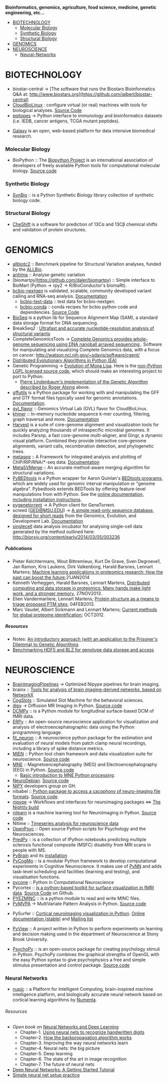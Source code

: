 **Bioinformatics, genomics, agriculture, food science, medicine, genetic engineering, etc...**

* [BIOTECHNOLOGY](#biotechnology)
   - [Molecular Biology](#molecular-biology)
   - [Synthetic Biology](#synthetic-biology)
   - [Structural Biology](#structural-biology)
* [GENOMICS](#genomics)
* [NEUROSCIENCE](#neuroscience)
   * [Neural-Networks](#neural-networks)

   
# BIOTECHNOLOGY
* biostar-central → [The software that runs the Biostars Bioinformatics Q&A at: http://www.biostars.org](https://github.com/ialbert/biostar-central)
* [CloudBioLinux](http://cloudbiolinux.org) : configure virtual (or real) machines with tools for biological analyses. [Source Code](https://github.com/chapmanb/cloudbiolinux)
* [epitopes](https://github.com/hammerlab/epitopes) → Python interface to immunology and bioinformatics datasets (i.e. IEDB, cancer antigens, TCGA mutant peptides).
- [Galaxy](http://galaxyproject.org) is an open, web-based platform for data intensive biomedical research.


### Molecular Biology
- BioPython :: The [Biopython Project](http://biopython.org) is an international association of developers of freely available Python tools for computational molecular biology. [Source code](https://github.com/biopython/biopython)


### Synthetic Biology
- [SynBio](https://bitbucket.org/chapmanb/synbio/src/) :: is a Python Synthetic Biology library collection of synthetic biology code.


### Structural Biology
* [CheShift](https://github.com/aloctavodia/cheshift) is a software for prediction of 13Cα and 13Cβ chemical shifts and validation of protein structures.
    

# GENOMICS
- [allbiotc2](https://github.com/ALLBio/allbiotc2) :: Benchmark pipeline for Structural Variation analyses, funded by the [ALLBio](http://www.allbioinformatics.eu/doku.php?id=start).
- [anhima](https://github.com/alimanfoo/anhima) :: Analyse genetic variation
- [biomartpy]https://github.com/daler/biomartpy) :: Simple interface to BioMart (Python -> rpy2 -> R/BioConductor's biomaRt).
- [bcbio-nextgen](https://github.com/chapmanb/bcbio-nextgen) is validated, scalable, community developed variant calling and RNA-seq analysis. [Documentation](https://bcbio-nextgen.readthedocs.org)
   * [bcbio-test-data](https://github.com/roryk/bcbio-test-data) :: test data for bcbio-nextgen.
   * [bcbio-conda](https://conda.binstar.org/bcbio) ::  conda recipes for bcbio python code and dependencies. [Source Code](https://github.com/chapmanb/bcbio-conda)
- [BioSeq](https://github.com/MeHelmy/BioSeq) is a python lib for Sequence Alignment Map (SAM), a standard data storage format for DNA sequencing.
- BreakSeq2 : [Ultrafast and accurate nucleotide-resolution analysis of structural variants](https://github.com/bioinform/breakseq2)
- CompleteGenomicsTools → [Complete Genomics provides whole-genome sequencing using DNA nanoball arrayed sequencing ](https://github.com/seandavi/CompleteGenomicsTools). Software for manipulating and visualizing Complete Genomics data, with a focus on cancer: http://watson.nci.nih.gov/~sdavis/software/cgent/
- [Distributed Evolutionary Algorithms in Python (EA)](http://code.google.com/p/deap/)
- Genetic Programming → [Evolution of Mona Lisa](http://rogeralsing.com/2008/12/07/genetic-programming-evolution-of-mona-lisa/). Here is the [non-Python LGPL licensed source code](http://code.google.com/p/alsing/downloads/list), which should make an interesting project to port to Python. 
   * [Pierre Lindenbaum's implementation of the Genetic Algorithm described by Roger Alsing](http://plindenbaum.blogspot.in/2008/12/random-notes-2008-12.html) above.
- [gffutils](https://github.com/daler/gffutils) is a Python package for working with and manipulating the GFF and GTF format files typically used for genomic annotations. [Documentation](http://pythonhosted.org/gffutils/).
- [gvl_flavor](https://github.com/afgane/gvl_flavor) :: Genomics Virtual Lab (GVL) flavor for CloudBioLinux.
- [khmer](https://github.com/ged-lab/khmer) :: In-memory nucleotide sequence k-mer counting, filtering, graph traversal and more. [Documentation](http://khmer.readthedocs.org)
- [Harvest](https://github.com/marbl/harvest) is a suite of core-genome alignment and visualization tools for quickly analyzing thousands of intraspecific microbial genomes. It includes Parsnp, a fast core-genome multi-aligner, and Gingr, a dynamic visual platform. Combined they provide interactive core-genome alignments, variant calls, recombination detection, and phylogenetic trees.
- [metaseq](https://github.com/daler/metaseq) :: A Framework for integrated analysis and plotting of ChIP/RIP/RNA/*-seq data. [Documentation](http://packages.python.org/metaseq/)
- [MetaSVMerge](https://github.com/bioinform/metasv) :: An accurate method-aware merging algorithm for structural variations.
- [PyBEDtools](https://github.com/daler/pybedtools) is a Python wrapper for Aaron Quinlan's [BEDtools programs](https://github.com/arq5x/bedtools), which are widely used for genomic interval manipulation or "genome algebra". Pybedtools extends BEDTools by offering feature-level manipulations from with Python. See the [online documentation, including installation instructions](http://pythonhosted.org/pybedtools/).
- [pygenetorrent](https://github.com/hammer/pygenetorrent) → A Python client for GeneTorrent.
- screed (GED@MSU.EDU) → [A simple read-only sequence database, designed for short reads](https://github.com/ged-lab/screed) from the Genomics, Evolution, and Development Lab. [Documentation](http://readthedocs.org/docs/screed/en/latest/)
- [singlecell](https://github.com/roryk/singlecell) data analysis incubator for analysing single-cell data generated by the method outlined here: http://biorxiv.org/content/early/2014/03/05/003236

##### Publications
* Pieter Kelchtermans, Wout Bittremieux, Kurt De Grave, Sven Degroeve1, Jan Ramon, Kris Laukens, Dirk Valkenborg, Harald Barsnes, Lennart Martens; [Machine learning applications in proteomics research: How the past can boost the future](http://onlinelibrary.wiley.com/doi/10.1002/pmic.201300289/full);21JAN2014
* Kenneth Verheggen, Harald Barsnes, Lennart Martens, [Distributed computing and data storage in proteomics: Many hands make light work, and a stronger memory](http://onlinelibrary.wiley.com/doi/10.1002/pmic.201300288/full), 27NOV2013.
* Elien Vandermarliere, Lennart Martens; [Protein structure as a means to triage proposed PTM sites](http://onlinelibrary.wiley.com/doi/10.1002/pmic.201200232/full); 04FEB2013.
* Marc Vaudel, Albert Sickmann and Lennart Martens; [Current methods for global proteome identification](http://informahealthcare.com/doi/abs/10.1586/epr.12.51); OCT2012.

##### Resources
* Notes: [An introductory approach (with an application to the Prisoner's Dilemma) to Genetic Algorithms](http://www2.econ.iastate.edu/tesfatsi/holland.gaintro.htm)
* [Benchmarking HDF5 and BLZ for genotype data storage and access](http://nbviewer.ipython.org/gist/alimanfoo/67fdcf58e364763fd0b6/benchmark_hdf5_blz.ipynb)


# NEUROSCIENCE
- [BrainImagingPipelines](https://github.com/INCF/BrainImagingPipelines) → Optimized Nipype pipelines for brain imaging.
- brainx :: [Tools for analysis of brain imaging-derived networks, based on NetworkX](https://github.com/nipy/brainx)
- [CogSlots](https://github.com/cbattista/CogSlots) :: Simulated Slot Machine for the behavioral sciences.
- [dipy](http://dipy.org) → Diffusion MR Imaging in Python. [Source code](https://github.com/nipy/dipy)
- [DCMPy](https://github.com/armaneshaghi/DCMPy) :: is a Python module for longitudinal surface-based DCM of fMRI data.
- [ERPy](https://github.com/nejstastnejsistene/ERPy) :: An open-source neuroscience application for visualization and analysis of electroencephalographic data using the Python programming language.
- [fit_neuron](https://github.com/nicodjimenez/fit_neuron) :: A neuroscience python package for the estimation and evaluation of neural models from patch clamp neural recordings, including a library of spike distance metrics.
- [MIEN](http://mien.msu.montana.edu/) :: Python tool chain framework and data visualization suite for neuroscience. [Source code](https://github.com/gic888/MIEN)
- [MNE](http://martinos.org/mne/) :: Magnetoencephalography (MEG) and Electroencephalography (EEG) in Python. [Source code](https://github.com/mne-tools/mne-python)
   - [Basic introduction to MNE Python processing](https://github.com/mne-tools/mne-python-intro).
- [NeuroDebian](http://neuro.debian.net). [Source code](https://github.com/neurodebian)
- [NIPY](https://github.com/nipy) developers group on GH.
- nibabel :: [Python package to access a cacophony of neuro-imaging file formats](http://nipy.org/nibabel/). [Source code](https://github.com/nipy/nibabel).
- [nipype](https://github.com/nipy/nipype) → Workflows and interfaces for neuroimaging packages <=> [The Nightly build](http://www.mit.edu/~satra/nipype-nightly/)
- [nilearn](http://nilearn.github.io) is a machine learning tool for NeuroImaging in Python. [Source code](https://github.com/nilearn/nilearn)
- Nitime :: [Timeseries analysis for neuroscience data](http://nipy.org/nitime)
- [OpenPsyc](https://github.com/cbattista/OpenPsyc) :: Open source Python scripts for Psychology and the Neurosciences.
- [PredPy](https://github.com/armaneshaghi/PredPy) :: is a collection of IPython notebooks predicting multiple sclerosis functional composite (MSFC) disability from MRI scans in people with MS.
- [PyBrain](http://pybrain.org) and its [installation](https://github.com/pybrain/pybrain/wiki/installation)
- [PyCogMo](https://github.com/agravier/pycogmo) :: is a modular Python framework to develop computational experiments in Cognitive Neuroscience. It makes use of [PyNN](http://neuralensemble.org) and adds task-level scheduling and facilities (learning and testing), and visualisation functions.
- [pycone](https://github.com/bgalbraith/pycone) :: Python in Computational Neuroscience
- Pycortex :: [is a python-based toolkit for surface visualization in fMRI data](http://pycortex.org). [Source Code](https://github.com/gallantlab/pycortex) on Github.
- [PYEZMINC](https://github.com/BIC-MNI/pyezminc) :: is a python module to read and write MINC files.
- [PyMVPA](http://www.pymvpa.org) → MultiVariate Pattern Analysis in Python. [Source code](https://github.com/PyMVPA/PyMVPA)
* PySurfer :: [Cortical neuroimaging visualization in Python](https://github.com/nipy/PySurfer). [Online documentation (stable)](http://pysurfer.github.com/) and [Mailing list](http://mail.scipy.org/mailman/listinfo/nipy-devel)
- [PyView](https://github.com/lrajmohan/PyView) :: A project written in Python to perform experiments on learning and decision making used in the department of Neuroscience at Stony Brook University.
* [PsychoPy](http://www.psychopy.org) :: is an open-source package for creating psychology stimuli in Python. PsychoPy combines the graphical strengths of OpenGL with the easy Python syntax to give psychophysics a free and simple stimulus presentation and control package. [Source code](https://github.com/psychopy/psychopy)



### Neural Networks
- [nupic](https://github.com/numenta/nupic) :: a Platform for Intelligent Computing, brain-inspired machine intelligence platform, and biologically accurate neural network based on cortical learning algorithms by [Numenta](http://numenta.org/).

###### Resources
- _Open book_ on [Neural Networks and Deep Learning](http://neuralnetworksanddeeplearning.com/)
   * Chapter-1. [Using neural nets to recognize handwritten digits](http://neuralnetworksanddeeplearning.com/chap1.html)
   * Chapter-2. [How the backpropagation algorithm works](http://neuralnetworksanddeeplearning.com/chap2.html)
   * Chapter-3. Improving the way neural networks learn
   * Chapter-4. Neural nets: the big picture
   * Chapter-5. Deep learning
   * Chapter-6. The state of the art in image recognition
   * Chapter-7. The future of neural nets
- [Deep Neural Networks: A Getting Started Tutorial](http://www.visualstudiomagazine.com/articles/2014/06/01/deep-neural-networks.aspx)   
- [Simple neural net setup practice](https://github.com/nyghtowl/Neural_Net_Practice)

